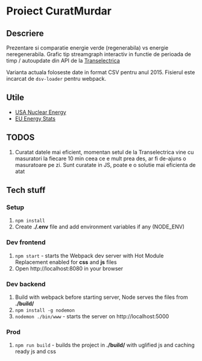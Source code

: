 # Proiect CuratMurdar

## Descriere

Prezentare si comparatie energie verde (regenerabila) vs energie neregenerabila.
Grafic tip streamgraph interactiv in functie de perioada de timp / autoupdate din API de la [Transelectrica](http://www.transelectrica.ro/widget/web/tel/sen-grafic/-/SENGrafic_WAR_SENGraficportlet)

Varianta actuala foloseste date in format CSV pentru anul 2015. Fisierul este incarcat de `dsv-loader` pentru webpack.

## Utile

  - [USA Nuclear Energy](https://github.com/gavinr/usa-nuclear-energy-plants/blob/master/usa-nuclear-energy-plants.geojson)
  - [EU Energy Stats](http://ec.europa.eu/eurostat/web/energy/data/main-tables)

## TODOS

1. Curatat datele mai eficient, momentan setul de la Transelectrica vine cu masuratori la fiecare 10 min ceea ce e mult prea des, ar
fi de-ajuns o masuratoare pe zi. Sunt curatate in JS, poate e o solutie mai eficienta de atat

## Tech stuff

### Setup

1. `npm install`
2. Create __./.env__ file and add environment variables if any (NODE_ENV)

### Dev frontend

1. `npm start` - starts the Webpack dev server with Hot Module Replacement enabled for __css__ and __js__ files
2. Open http://localhost:8080 in your browser

### Dev backend

1. Build with webpack before starting server, Node serves the files from __./build/__
2. `npm install -g nodemon`
3. `nodemon ./bin/www` - starts the server on http://localhost:5000

### Prod

1. `npm run build` - builds the project in __./build/__ with uglified js and caching ready js and css
